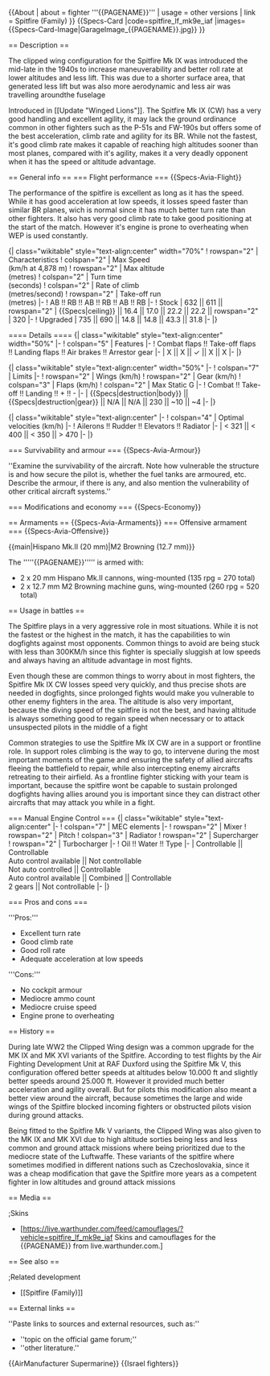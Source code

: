 {{About
| about = fighter '''{{PAGENAME}}'''
| usage = other versions
| link = Spitfire (Family)
}}
{{Specs-Card
|code=spitfire_lf_mk9e_iaf
|images={{Specs-Card-Image|GarageImage_{{PAGENAME}}.jpg}}
}}

== Description ==
<!-- ''In the description, the first part should be about the history of and the creation and combat usage of the aircraft, as well as its key features. In the second part, tell the reader about the aircraft in the game. Insert a screenshot of the vehicle, so that if the novice player does not remember the vehicle by name, he will immediately understand what kind of vehicle the article is talking about.'' -->
The clipped wing configuration for the Spitfire Mk IX was introduced the mid-late in the 1940s to increase maneuverability and better roll rate at lower altitudes and less lift. This was due to a shorter surface area, that generated less lift but was also more aerodynamic and less air was travelling aroundthe fuselage

Introduced in [[Update "Winged Lions"]]. The Spitfire Mk IX (CW) has a very good handling and excellent agility, it may lack the ground ordinance common in other fighters such as the P-51s and FW-190s but offers some of the best acceleration, climb rate and agility for its BR. While not the fastest, it's good climb rate makes it capable of reaching high altitudes sooner than most planes, compared with it's agility, makes it a very deadly opponent when it has the speed or altitude advantage.

== General info ==
=== Flight performance ===
{{Specs-Avia-Flight}}
<!-- ''Describe how the aircraft behaves in the air. Speed, manoeuvrability, acceleration and allowable loads - these are the most important characteristics of the vehicle.'' -->The performance of the spitfire is excellent as long as it has the speed. While it has good acceleration at low speeds, it losses speed faster than similar BR planes, wich is normal since it has much better turn rate than other fighters. It also has very good climb rate to take good positioning at the start of the match. However it's engine is prone to overheating when WEP is used constantly.

{| class="wikitable" style="text-align:center" width="70%"
! rowspan="2" | Characteristics
! colspan="2" | Max Speed<br>(km/h at 4,878 m)
! rowspan="2" | Max altitude<br>(metres)
! colspan="2" | Turn time<br>(seconds)
! colspan="2" | Rate of climb<br>(metres/second)
! rowspan="2" | Take-off run<br>(metres)
|-
! AB !! RB !! AB !! RB !! AB !! RB
|-
! Stock
| 632 || 611 || rowspan="2" | {{Specs|ceiling}} || 16.4 || 17.0 || 22.2 || 22.2 || rowspan="2" | 320
|-
! Upgraded
| 735 || 690 || 14.8 || 14.8 || 43.3 || 31.8
|-
|}

==== Details ====
{| class="wikitable" style="text-align:center" width="50%"
|-
! colspan="5" | Features
|-
! Combat flaps !! Take-off flaps !! Landing flaps !! Air brakes !! Arrestor gear
|-
| X || X || ✓ || X || X     <!-- ✓ -->
|-
|}

{| class="wikitable" style="text-align:center" width="50%"
|-
! colspan="7" | Limits
|-
! rowspan="2" | Wings (km/h)
! rowspan="2" | Gear (km/h)
! colspan="3" | Flaps (km/h)
! colspan="2" | Max Static G
|-
! Combat !! Take-off !! Landing !! + !! -
|-
| {{Specs|destruction|body}} || {{Specs|destruction|gear}} || N/A || N/A || 230 || ~10 || ~4
|-
|}

{| class="wikitable" style="text-align:center"
|-
! colspan="4" | Optimal velocities (km/h)
|-
! Ailerons !! Rudder !! Elevators !! Radiator
|-
| < 321 || < 400 || < 350 || > 470
|-
|}

=== Survivability and armour ===
{{Specs-Avia-Armour}}
<!-- ''Examine the survivability of the aircraft. Note how vulnerable the structure is and how secure the pilot is, whether the fuel tanks are armoured, etc. Describe the armour, if there is any, and also mention the vulnerability of other critical aircraft systems.'' -->
''Examine the survivability of the aircraft. Note how vulnerable the structure is and how secure the pilot is, whether the fuel tanks are armoured, etc. Describe the armour, if there is any, and also mention the vulnerability of other critical aircraft systems.''

=== Modifications and economy ===
{{Specs-Economy}}

== Armaments ==
{{Specs-Avia-Armaments}}
=== Offensive armament ===
{{Specs-Avia-Offensive}}
<!-- ''Describe the offensive armament of the aircraft, if any. Describe how effective the cannons and machine guns are in a battle, and also what belts or drums are better to use. If there is no offensive weaponry, delete this subsection.'' -->
{{main|Hispano Mk.II (20 mm)|M2 Browning (12.7 mm)}}

The '''''{{PAGENAME}}''''' is armed with:

* 2 x 20 mm Hispano Mk.II cannons, wing-mounted (135 rpg = 270 total)
* 2 x 12.7 mm M2 Browning machine guns, wing-mounted (260 rpg = 520 total)

== Usage in battles ==
<!-- ''Describe the tactics of playing in the aircraft, the features of using aircraft in a team and advice on tactics. Refrain from creating a "guide" - do not impose a single point of view, but instead, give the reader food for thought. Examine the most dangerous enemies and give recommendations on fighting them. If necessary, note the specifics of the game in different modes (AB, RB, SB).'' -->
The Spitfire plays in a very aggressive role in most situations. While it is not the fastest or the highest in the match, it has the capabilities to win dogfights against most opponents. Common things to avoid are being stuck with less than 300KM/h since this fighter is specially sluggish at low speeds and always having an altitude advantage in most fights.

Even though these are common things to worry about in most fighters, the Spitfire Mk IX CW losses speed very quickly, and thus precise shots are needed in dogfights, since prolonged fights would make you vulnerable to other enemy fighters in the area. The altitude is also very important, because the diving speed of the spitfire is not the best, and having altitude is always something good to regain speed when necessary or to attack unsuspected pilots in the middle of a fight

Common strategies to use the Spitfire Mk IX CW are in a support or frontline role. In support roles climbing is the way to go, to intervene during the most important moments of the game and ensuring the safety of allied aircrafts fleeing the battlefield to repair, while also intercepting enemy aircrafts retreating to their airfield. As a frontline fighter sticking with your team is important, because the spitfire wont be capable to sustain prolonged dogfights having allies around you is important since they can distract other aircrafts that may attack you while in a fight.

=== Manual Engine Control ===
{| class="wikitable" style="text-align:center"
|-
! colspan="7" | MEC elements
|-
! rowspan="2" | Mixer
! rowspan="2" | Pitch
! colspan="3" | Radiator
! rowspan="2" | Supercharger
! rowspan="2" | Turbocharger
|-
! Oil !! Water !! Type
|-
| Controllable || Controllable<br>Auto control available || Not controllable<br>Not auto controlled || Controllable<br>Auto control available || Combined || Controllable<br>2 gears || Not controllable
|-
|}

=== Pros and cons ===
<!-- ''Summarise and briefly evaluate the vehicle in terms of its characteristics and combat effectiveness. Mark its pros and cons in the bulleted list. Try not to use more than 6 points for each of the characteristics. Avoid using categorical definitions such as "bad", "good" and the like - use substitutions with softer forms such as "inadequate" and "effective".'' -->

'''Pros:'''

* Excellent turn rate
* Good climb rate
* Good roll rate
* Adequate acceleration at low speeds

'''Cons:'''

* No cockpit armour
* Mediocre ammo count
* Mediocre cruise speed
* Engine prone to overheating

== History ==
<!-- ''Describe the history of the creation and combat usage of the aircraft in more detail than in the introduction. If the historical reference turns out to be too long, take it to a separate article, taking a link to the article about the vehicle and adding a block "/History" (example: <nowiki>https://wiki.warthunder.com/(Vehicle-name)/History</nowiki>) and add a link to it here using the <code>main</code> template. Be sure to reference text and sources by using <code><nowiki><ref></ref></nowiki></code>, as well as adding them at the end of the article with <code><nowiki><references /></nowiki></code>. This section may also include the vehicle's dev blog entry (if applicable) and the in-game encyclopedia description (under <code><nowiki>=== In-game description ===</nowiki></code>, also if applicable).'' -->
During late WW2 the Clipped Wing design was a common upgrade for the MK IX and MK XVI variants of the Spitfire. According to test flights by the Air Fighting Development Unit at RAF Duxford using the Spitfire Mk V, this configuration offered better speeds at altitudes below 10.000 ft and slightly better speeds around 25.000 ft. However it provided much better acceleration and agility overall. But for pilots this modification also meant a better view around the aircraft, because sometimes the large and wide wings of the Spitfire blocked incoming fighters or obstructed pilots vision during ground attacks.

Being fitted to the Spitfire Mk V variants, the Clipped Wing was also given to the MK IX and MK XVI due to high altitude sorties being less and less common and ground attack missions where being prioritized due to the mediocre state of the Luftwaffe. These variants of the spitfire where sometimes modified in different nations such as Czechoslovakia, since it was a cheap modification that gave the Spitfire more years as a competent fighter in low altitudes and ground attack missions 

== Media ==
<!-- ''Excellent additions to the article would be video guides, screenshots from the game, and photos.'' -->

;Skins

* [https://live.warthunder.com/feed/camouflages/?vehicle=spitfire_lf_mk9e_iaf Skins and camouflages for the {{PAGENAME}} from live.warthunder.com.]

== See also ==
<!-- ''Links to the articles on the War Thunder Wiki that you think will be useful for the reader, for example:''
* ''reference to the series of the aircraft;''
* ''links to approximate analogues of other nations and research trees.'' -->

;Related development

* [[Spitfire (Family)]]

== External links ==
<!-- ''Paste links to sources and external resources, such as:''
* ''topic on the official game forum;''
* ''other literature.'' -->
''Paste links to sources and external resources, such as:''

* ''topic on the official game forum;''
* ''other literature.''

{{AirManufacturer Supermarine}}
{{Israel fighters}}